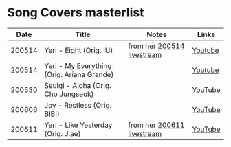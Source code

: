 # Song Covers masterlist

| Date   | Title                                      | Notes                                                      | Links                                   |
|--------|--------------------------------------------|------------------------------------------------------------|-----------------------------------------|
| 200514 | Yeri - Eight (Orig. IU)                    | from her [200514 livestream](https://youtu.be/AazweNR0W-I) | [Youtube](https://youtu.be/Jq81ZmczlHI) |
| 200514 | Yeri - My Everything (Orig. Ariana Grande) |                                                            | [Youtube](https://youtu.be/miYzRqT703I) |
| 200530 | Seulgi - Aloha (Orig. Cho Jungseok)        |                                                            | [YouTube](https://youtu.be/Qh68FukkoxA) |
| 200606 | Joy - Restless (Orig. BIBI)                |                                                            | [YouTube](https://youtu.be/dOE2TngNoUU) |
| 200611 | Yeri - Like Yesterday (Orig. J.ae)         | from her [200611 livestream](https://youtu.be/tn0AdOYlG20) | [YouTube](https://youtu.be/ziQOhVBbYRo) |